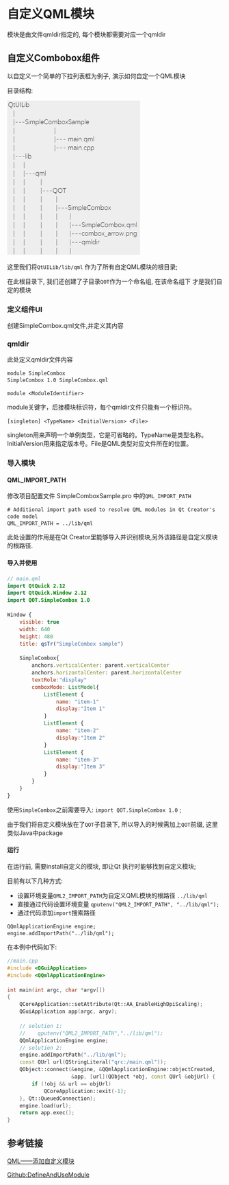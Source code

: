 # 自定义QML模块

模块是由文件qmldir指定的, 每个模块都需要对应一个qmldir

## 自定义Combobox组件
以自定义一个简单的下拉列表框为例子, 演示如何自定一个QML模块

目录结构:

![](img/qmldir_structure.png)

这里我们将`QtUILib/lib/qml` 作为了所有自定QML模块的根目录; 

在此根目录下, 我们还创建了子目录`QOT`作为一个命名组, 在该命名组下 才是我们自定的模块

### 定义组件UI

创建SimpleCombox.qml文件,并定义其内容

### qmldir

此处定义qmldir文件内容
```
module SimpleCombox
SimpleCombox 1.0 SimpleCombox.qml

```

`module <ModuleIdentifier> `

module关键字，后接模块标识符，每个qmldir文件只能有一个标识符。

`[singleton] <TypeName> <InitialVersion> <File>`

singleton用来声明一个单例类型，它是可省略的。TypeName是类型名称。InitialVersion用来指定版本号。File是QML类型对应文件所在的位置。

### 导入模块

#### QML_IMPORT_PATH

修改项目配置文件 SimpleComboxSample.pro 中的`QML_IMPORT_PATH`
```
# Additional import path used to resolve QML modules in Qt Creator's code model
QML_IMPORT_PATH = ../lib/qml
```
此处设置的作用是在Qt Creator里能够导入并识别模块,另外该路径是自定义模块的根路径.


#### 导入并使用

```qml
// main.qml
import QtQuick 2.12
import QtQuick.Window 2.12
import QOT.SimpleCombox 1.0

Window {
    visible: true
    width: 640
    height: 480
    title: qsTr("SimpleCombox sample")

    SimpleCombox{
        anchors.verticalCenter: parent.verticalCenter
        anchors.horizontalCenter: parent.horizontalCenter
        textRole:"display"
        comboxMode: ListModel{
            ListElement {
                name: "item-1"
                display:"Item 1"
            }
            ListElement {
                name: "item-2"
                display:"Item 2"
            }
            ListElement {
                name: "item-3"
                display:"Item 3"
            }
        }
    }
}

```
使用`SimpleCombox`之前需要导入: `import QOT.SimpleCombox 1.0` ;

由于我们将自定义模块放在了`QOT`子目录下, 所以导入的时候需加上`QOT`前缀, 这里类似Java中package

#### 运行
在运行前, 需要install自定义的模块, 即让Qt 执行时能够找到自定义模块;

目前有以下几种方式:
* 设置环境变量`QML2_IMPORT_PATH`为自定义QML模块的根路径 `../lib/qml`
* 直接通过代码设置环境变量 `qputenv("QML2_IMPORT_PATH", "../lib/qml");`
* 通过代码添加`import`搜索路径 
```
QQmlApplicationEngine engine;
engine.addImportPath("../lib/qml");
```

在本例中代码如下:
```c++
//main.cpp
#include <QGuiApplication>
#include <QQmlApplicationEngine>

int main(int argc, char *argv[])
{
    QCoreApplication::setAttribute(Qt::AA_EnableHighDpiScaling);
    QGuiApplication app(argc, argv);

    // solution 1:
    //    qputenv("QML2_IMPORT_PATH","../lib/qml");
    QQmlApplicationEngine engine;
    // solution 2:
    engine.addImportPath("../lib/qml");
    const QUrl url(QStringLiteral("qrc:/main.qml"));
    QObject::connect(&engine, &QQmlApplicationEngine::objectCreated,
                     &app, [url](QObject *obj, const QUrl &objUrl) {
        if (!obj && url == objUrl)
            QCoreApplication::exit(-1);
    }, Qt::QueuedConnection);
    engine.load(url);
    return app.exec();
}
```

## 参考链接
[QML——添加自定义模块](https://www.cnblogs.com/hellovenus/p/6357585.html)

[Github:DefineAndUseModule](https://github.com/kongziming/QtDemo/tree/master/DefineAndUseModule)
